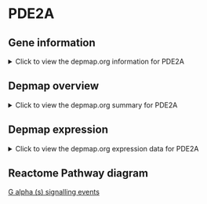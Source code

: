 <h1>PDE2A</h1>

<h2>Gene information</h2>
<details>
  <summary>Click to view the depmap.org information for PDE2A</summary>
  <iframe src="https://depmap.org/portal/gene/PDE2A?tab=about" style="border:none;width:100%;height:800px"></iframe>
</details>

<h2>Depmap overview</h2>
<details>
  <summary>Click to view the depmap.org summary for PDE2A</summary>
  <iframe src="https://depmap.org/portal/gene/PDE2A?tab=overview" style="border:none;width:100%;height:800px"></iframe>
</details>

<h2>Depmap expression</h2>
<details>
  <summary>Click to view the depmap.org expression data for PDE2A</summary>
  <iframe src="https://depmap.org/portal/gene/PDE2A?tab=characterization" style="border:none;width:100%;height:800px"></iframe>
</details>



<h2>Reactome Pathway diagram</h2>
<a href="https://reactome.org/PathwayBrowser/#/R-HSA-418555" target="_BLANK">G alpha (s) signalling events</a>



